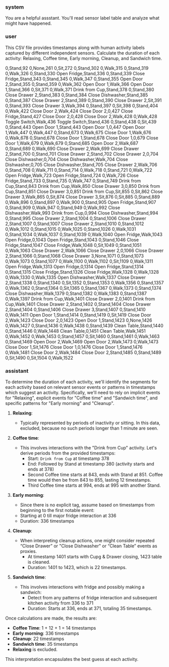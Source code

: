 ### system
You are a helpful assstant. You'll read sensor label table and analyze what might have happened.
### user

This CSV file provides timestamps along with human activity labels captured by different independent sensors.
Calculate the duration of each activity: Relaxing, Coffee time, Early morning, Cleanup, and Sandwich time.
    
0,Stand,92
0,None,261
0,Sit,272
0,Stand,302
0,Walk,315
0,Stand,319
0,Walk,326
0,Stand,330
Open Fridge,Stand,336
0,Stand,339
Close Fridge,Stand,343
0,Stand,345
0,Walk,347
0,Stand,355
Open Door 2,Stand,355
0,Stand,359
0,Walk,362
Open Door 1,Walk,366
Open Door 1,Stand,366
0,Sit,371
0,Walk,371
Drink from Cup,Stand,378
0,Stand,380
Close Drawer 2,Stand,383
0,Stand,384
Close Dishwasher,Stand,385
0,Stand,387
Close Drawer 2,Stand,389
0,Stand,390
Close Drawer 2,Sit,391
0,Stand,393
Close Drawer 3,Walk,394
0,Stand,397
0,Sit,398
0,Stand,404
0,Walk,422
Close Door 2,Walk,424
Close Door 2,0,427
Close Fridge,Stand,427
Close Door 2,0,428
Close Door 2,Walk,428
0,Walk,428
Toggle Switch,Walk,436
Toggle Switch,Stand,436
0,Stand,438
0,Sit,439
0,Stand,443
Open Door 1,Stand,443
Open Door 1,0,447
Open Door 1,Walk,447
0,Walk,447
0,Stand,673
0,Walk,675
Close Door 1,Walk,676
0,Walk,678
0,Stand,678
Close Door 1,Stand,678
Close Door 1,0,679
Close Door 1,Walk,679
0,Walk,679
0,Stand,685
Open Door 2,Walk,687
0,Stand,689
0,Walk,690
Close Drawer 2,Walk,699
Close Drawer 2,Stand,700
0,Stand,701
Close Drawer 2,Stand,702
Close Drawer 2,0,704
Close Dishwasher,0,704
Close Dishwasher,Walk,704
Close Dishwasher,0,705
Close Dishwasher,Stand,705
Close Drawer 2,Walk,706
0,Stand,708
0,Walk,711
0,Stand,714
0,Walk,718
0,Stand,721
0,Walk,722
Open Fridge,Walk,723
Open Fridge,Stand,724
0,Walk,726
Close Fridge,Stand,733
0,Stand,735
0,Walk,747
0,Stand,749
Drink from Cup,Stand,843
Drink from Cup,Walk,850
Close Drawer 3,0,850
Drink from Cup,Stand,851
Close Drawer 3,0,851
Drink from Cup,Sit,855
0,Sit,862
Close Drawer 3,Walk,865
0,Sit,874
Close Drawer 3,Sit,876
0,Sit,885
0,Stand,889
0,Walk,896
0,Stand,897
0,Walk,900
0,Stand,905
Open Fridge,Stand,907
0,Stand,909
0,Walk,947
0,Stand,949
0,Walk,992
Close Dishwasher,Walk,993
Drink from Cup,0,994
Close Dishwasher,Stand,994
0,Stand,995
Close Drawer 2,Stand,1004
0,Stand,1006
Close Drawer 2,Stand,1007
0,Stand,1007
Close Drawer 2,Stand,1010
0,Stand,1012
0,Walk,1012
0,Stand,1015
0,Walk,1025
0,Stand,1026
0,Walk,1031
0,Stand,1034
0,Walk,1037
0,Stand,1039
0,Walk,1040
Open Fridge,Walk,1043
Open Fridge,0,1043
Open Fridge,Stand,1043
0,Stand,1046
Close Fridge,Stand,1047
Close Fridge,Walk,1048
0,Sit,1049
0,Stand,1051
0,Walk,1063
Close Drawer 2,Walk,1066
Close Drawer 2,0,1066
Close Drawer 2,Stand,1066
0,Stand,1068
Close Drawer 3,None,1071
0,Stand,1073
0,Walk,1073
0,Stand,1077
0,Walk,1100
0,Walk,1102
0,Sit,1109
0,Walk,1311
Open Fridge,Walk,1313
Open Fridge,0,1314
Open Fridge,Stand,1314
0,Stand,1315
Close Fridge,Stand,1326
Close Fridge,Walk,1328
0,Walk,1328
0,Walk,1330
0,Walk,1335
Open Dishwasher,Walk,1337
Close Drawer 2,Stand,1338
0,Stand,1340
0,Sit,1352
0,Stand,1353
0,Walk,1356
0,Stand,1357
0,Walk,1362
0,Stand,1364
0,Sit,1365
0,Stand,1367
0,Walk,1373
0,Stand,1374
Close Dishwasher,Walk,1379
0,Stand,1382
0,Walk,1383
0,Stand,1387
0,Walk,1397
Drink from Cup,Walk,1401
Close Drawer 2,0,1401
Drink from Cup,Walk,1401
Close Drawer 2,Stand,1402
0,Stand,1404
Close Drawer 2,Stand,1404
0,Stand,1406
Close Drawer 3,Stand,1407
0,Stand,1410
0,Walk,1411
Open Door 1,Stand,1414
0,Stand,1419
0,Sit,1419
Close Door 2,Walk,1423
Close Door 2,0,1423
Open Door 1,Stand,1423
0,None,1426
0,Walk,1427
0,Stand,1436
0,Walk,1438
0,Stand,1439
Clean Table,Stand,1440
0,Stand,1446
0,Walk,1448
Clean Table,0,1451
Clean Table,Walk,1451
0,Walk,1452
0,Walk,1453
0,Stand,1457
0,Sit,1460
0,Stand,1461
0,Walk,1463
0,Stand,1469
Open Door 2,Walk,1469
Open Door 2,Walk,1473
0,Walk,1473
Close Door 1,Sit,1476
Close Door 1,0,1476
Close Door 1,Stand,1476
0,Walk,1481
Close Door 2,Walk,1484
Close Door 2,Stand,1485
0,Stand,1489
0,Sit,1490
0,Sit,1504
0,Walk,1522

### assistant
To determine the duration of each activity, we'll identify the segments for each activity based on relevant sensor events or patterns in timestamps which suggest an activity. Specifically, we'll need to rely on implicit events for "Relaxing", explicit events for "Coffee time" and "Sandwich time", and specific patterns for "Early morning" and "Cleanup".

1. **Relaxing**:
   - Typically represented by periods of inactivity or sitting. In this data, excluded, because no such periods longer than 1 minute are seen.

2. **Coffee time**:
   - This involves interactions with the "Drink from Cup" activity. Let's derive periods from the provided timestamps:
     - Start: `Drink from Cup` at timestamp 378
     - End: Followed by Stand at timestamp 380 (activity starts and ends at 378)
     - Second Coffee time starts at 843, ends with Stand at 851. Coffee time would then be from 843 to 855, lasting 12 timestamps.
     - Third Coffee time starts at 994, ends at 995 with another Stand.

3. **Early morning**:
   - Since there is no explicit tag, assume based on timestamps from beginning to the first notable event:
   - Starting at 0 till major fridge interaction at 336
   - Duration: 336 timestamps

4. **Cleanup**:
   - When interpreting cleanup actions, one might consider repeated “Close Drawer” or "Close Dishwasher" or “Clean Table” events as proxies.
     - At timestamp 1401 starts with Cupg & Drawer closing, 1423 table is cleaned. 
     - Duration: 1401 to 1423, which is 22 timestamps.

5. **Sandwich time**:
   - This involves interactions with fridge and possibly making a sandwich:
     - Detect from any patterns of fridge interaction and subsequent kitchen activity from 336 to 371
     - Duration: Starts at 336, ends at 371, totaling 35 timestamps.

Once calculations are made, the results are:
- **Coffee Time**: 1 + 12 + 1 = 14 timestamps
- **Early morning**: 336 timestamps
- **Cleanup**: 22 timestamps
- **Sandwich time**: 35 timestamps
- **Relaxing** is excluded.

This interpretation encapsulates the best guess at each activity.
